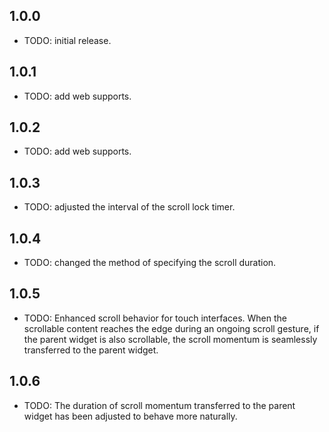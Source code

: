 ## 1.0.0

* TODO: initial release.

## 1.0.1

* TODO: add web supports.

## 1.0.2

* TODO: add web supports.

## 1.0.3

* TODO: adjusted the interval of the scroll lock timer.

## 1.0.4

* TODO: changed the method of specifying the scroll duration.

## 1.0.5

* TODO: Enhanced scroll behavior for touch interfaces. When the scrollable content reaches the edge during an ongoing
  scroll gesture, if the parent widget is also scrollable, the scroll momentum is seamlessly transferred to the parent
  widget.

## 1.0.6

* TODO: The duration of scroll momentum transferred to the parent widget has been adjusted to behave more naturally.